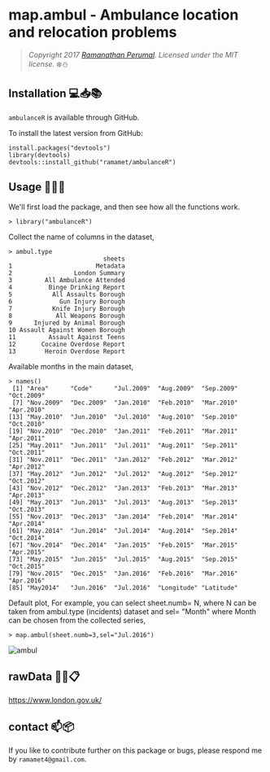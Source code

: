 map.ambul - Ambulance location and relocation problems
===========================================================================

> *Copyright 2017 [Ramanathan Perumal](http://github.com/ramamet). Licensed under
> the MIT license.*
:snowflake::snowman:

Installation :computer::inbox_tray::books:
------------
`ambulanceR` is available through GitHub.

To install the latest version from GitHub:

    install.packages("devtools")
    library(devtools)
    devtools::install_github("ramamet/ambulanceR")
    

Usage :office::wrench::card_index:
-----

We'll first load the package, and then see how all the
functions work.
   
    > library("ambulanceR")
   
Collect the name of columns in the dataset,

    > ambul.type
                              sheets
    1                       Metadata
    2                 London Summary
    3         All Ambulance Attended
    4          Binge Drinking Report
    5           All Assaults Borough
    6             Gun Injury Borough
    7           Knife Injury Borough
    8            All Weapons Borough
    9      Injured by Animal Borough
    10 Assault Against Women Borough
    11         Assault Against Teens
    12       Cocaine Overdose Report
    13        Heroin Overdose Report

Available months in the main dataset,

    > names()
     [1] "Area"      "Code"      "Jul.2009"  "Aug.2009"  "Sep.2009"  "Oct.2009" 
     [7] "Nov.2009"  "Dec.2009"  "Jan.2010"  "Feb.2010"  "Mar.2010"  "Apr.2010" 
    [13] "May.2010"  "Jun.2010"  "Jul.2010"  "Aug.2010"  "Sep.2010"  "Oct.2010" 
    [19] "Nov.2010"  "Dec.2010"  "Jan.2011"  "Feb.2011"  "Mar.2011"  "Apr.2011" 
    [25] "May.2011"  "Jun.2011"  "Jul.2011"  "Aug.2011"  "Sep.2011"  "Oct.2011" 
    [31] "Nov.2011"  "Dec.2011"  "Jan.2012"  "Feb.2012"  "Mar.2012"  "Apr.2012" 
    [37] "May.2012"  "Jun.2012"  "Jul.2012"  "Aug.2012"  "Sep.2012"  "Oct.2012" 
    [43] "Nov.2012"  "Dec.2012"  "Jan.2013"  "Feb.2013"  "Mar.2013"  "Apr.2013" 
    [49] "May.2013"  "Jun.2013"  "Jul.2013"  "Aug.2013"  "Sep.2013"  "Oct.2013" 
    [55] "Nov.2013"  "Dec.2013"  "Jan.2014"  "Feb.2014"  "Mar.2014"  "Apr.2014" 
    [61] "May.2014"  "Jun.2014"  "Jul.2014"  "Aug.2014"  "Sep.2014"  "Oct.2014" 
    [67] "Nov.2014"  "Dec.2014"  "Jan.2015"  "Feb.2015"  "Mar.2015"  "Apr.2015" 
    [73] "May.2015"  "Jun.2015"  "Jul.2015"  "Aug.2015"  "Sep.2015"  "Oct.2015" 
    [79] "Nov.2015"  "Dec.2015"  "Jan.2016"  "Feb.2016"  "Mar.2016"  "Apr.2016" 
    [85] "May2014"   "Jun.2016"  "Jul.2016"  "Longitude" "Latitude" 

Default plot,
For example, you can select sheet.numb= N, where N can be taken from ambul.type (incidents) dataset and sel= "Month" where Month can be chosen from the collected series, 
    
    > map.ambul(sheet.numb=3,sel="Jul.2016")
    
![ambul](https://cloud.githubusercontent.com/assets/16385390/25645184/02ee11a2-2fac-11e7-9f8a-0f61d7ebffec.png)    

   

rawData :hospital::ledger::clipboard:
-----
https://www.london.gov.uk/

contact :mailbox::package:
-----
If you like to contribute further on this package or bugs, please respond me by `ramamet4@gmail.com`.    
